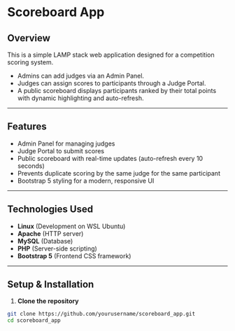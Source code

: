# Scoreboard App

## Overview

This is a simple LAMP stack web application designed for a competition scoring system.  
- Admins can add judges via an Admin Panel.  
- Judges can assign scores to participants through a Judge Portal.  
- A public scoreboard displays participants ranked by their total points with dynamic highlighting and auto-refresh.  

---

## Features

- Admin Panel for managing judges  
- Judge Portal to submit scores  
- Public scoreboard with real-time updates (auto-refresh every 10 seconds)  
- Prevents duplicate scoring by the same judge for the same participant  
- Bootstrap 5 styling for a modern, responsive UI  

---

## Technologies Used

- **Linux** (Development on WSL Ubuntu)  
- **Apache** (HTTP server)  
- **MySQL** (Database)  
- **PHP** (Server-side scripting)  
- **Bootstrap 5** (Frontend CSS framework)

---

## Setup & Installation

1. **Clone the repository**

```bash
git clone https://github.com/yourusername/scoreboard_app.git
cd scoreboard_app

